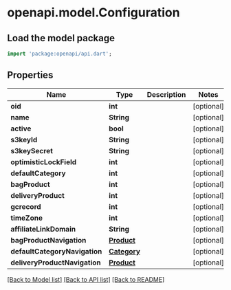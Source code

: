 # openapi.model.Configuration

## Load the model package
```dart
import 'package:openapi/api.dart';
```

## Properties
Name | Type | Description | Notes
------------ | ------------- | ------------- | -------------
**oid** | **int** |  | [optional] 
**name** | **String** |  | [optional] 
**active** | **bool** |  | [optional] 
**s3keyId** | **String** |  | [optional] 
**s3keySecret** | **String** |  | [optional] 
**optimisticLockField** | **int** |  | [optional] 
**defaultCategory** | **int** |  | [optional] 
**bagProduct** | **int** |  | [optional] 
**deliveryProduct** | **int** |  | [optional] 
**gcrecord** | **int** |  | [optional] 
**timeZone** | **int** |  | [optional] 
**affiliateLinkDomain** | **String** |  | [optional] 
**bagProductNavigation** | [**Product**](Product.md) |  | [optional] 
**defaultCategoryNavigation** | [**Category**](Category.md) |  | [optional] 
**deliveryProductNavigation** | [**Product**](Product.md) |  | [optional] 

[[Back to Model list]](../README.md#documentation-for-models) [[Back to API list]](../README.md#documentation-for-api-endpoints) [[Back to README]](../README.md)


